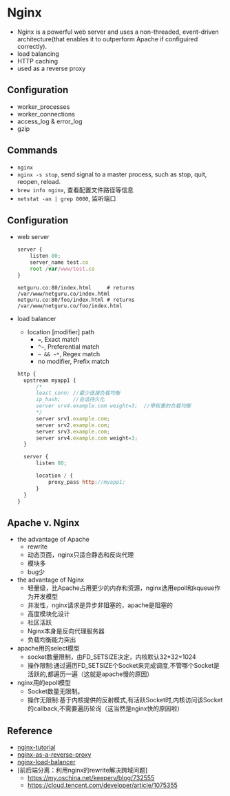# Nginx
- Nginx is a powerful web server and uses a non-threaded, event-driven architecture(that enables it to outperform Apache if configuired correctly).
- load balancing
- HTTP caching
- used as a reverse proxy

## Configuration
- worker_processes
- worker_connections
- access_log & error_log
- gzip

## Commands
- `nginx`
- `nginx -s stop`, send signal to a master process, such as stop, quit, reopen, reload.
- `brew info nginx`, 查看配置文件路径等信息
- `netstat -an | grep 8000`, 监听端口

## Configuration
- web server
  ```js
  server {
      listen 80;
      server_name test.co
      root /var/www/test.co
  }
  ```

  ```output
  netguru.co:80/index.html     # returns /var/www/netguru.co/index.html
  netguru.co:80/foo/index.html # returns /var/www/netguru.co/foo/index.html
  ```
- load balancer
    - location [modifier] path
        - `=`, Exact match
        - `^~`, Preferential match
        - `~ && ~*`, Regex match
        - no modifier, Prefix match
  ```js
  http {
    upstream myapp1 {
        /*
        least_conn; //最少连接负载均衡
        ip_hash;    //会话持久化
        server srv4.example.com weight=3;  //带权重的负载均衡
        */
        server srv1.example.com;
        server srv2.example.com;
        server srv3.example.com;
        server srv4.example.com weight=3; 
    }

    server {
        listen 80;

        location / {
            proxy_pass http://myapp1;
        }
    }
  }
  ```

## Apache v. Nginx
- the advantage of Apache
    - rewrite
    - 动态页面，nginx只适合静态和反向代理
    - 模块多
    - bug少
- the advantage of Nginx
    - 轻量级，比Apache占用更少的内存和资源，nginx选用epoll和kqueue作为开发模型
    - 并发性，nginx请求是异步非阻塞的，apache是阻塞的
    - 高度模块化设计
    - 社区活跃
    - Nginx本身是反向代理服务器
    - 负载均衡能力突出
- apache用的select模型
    - socket数量限制，由FD_SETSIZE决定，内核默认32*32=1024
    - 操作限制:通过遍历FD_SETSIZE个Socket来完成调度,不管哪个Socket是活跃的,都遍历一遍（这就是apache慢的原因）
- nginx用的epoll模型
    - Socket数量无限制。
    - 操作无限制:基于内核提供的反射模式,有活跃Socket时,内核访问该Socket的callback,不需要遍历轮询（这当然是nginx快的原因啦）

## Reference
- [nginx-tutorial](https://www.netguru.co/codestories/nginx-tutorial-basics-concepts)
- [nginx-as-a-reverse-proxy](https://www.liuchungui.com/blog/2015/10/21/mhuan-jing-xia-nginxshi-xian-fan-xiang-dai-li/)
- [nginx-load-balancer](https://skyao.gitbooks.io/learning-nginx/content/documentation/HTTP_load_balancer.html)
- [前后端分离：利用nginx的rewrite解决跨域问题]
    - https://my.oschina.net/keeperv/blog/732555
    - https://cloud.tencent.com/developer/article/1075355